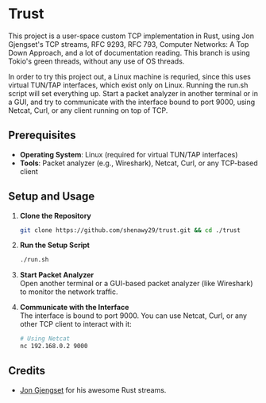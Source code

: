 # Trust

This project is a user-space custom TCP implementation in Rust, using Jon Gjengset's TCP streams, RFC 9293, RFC 793, Computer Networks: A Top Down Approach, and a lot of documentation reading. This branch is using Tokio's green threads, without any use of OS threads.

In order to try this project out, a Linux machine is requried, since this uses virtual TUN/TAP interfaces, which exist only on Linux. Running the run.sh script will set everything up. Start a packet analyzer in another terminal or in a GUI, and try to communicate with the interface bound to port 9000, using Netcat, Curl, or any client running on top of TCP.

## Prerequisites

- **Operating System**: Linux (required for virtual TUN/TAP interfaces)
- **Tools**: Packet analyzer (e.g., Wireshark), Netcat, Curl, or any TCP-based client

## Setup and Usage

1. **Clone the Repository**

   ```bash
   git clone https://github.com/shenawy29/trust.git && cd ./trust
   ```

2. **Run the Setup Script**

   ```bash
   ./run.sh
   ```

3. **Start Packet Analyzer**\
   Open another terminal or a GUI-based packet analyzer (like Wireshark) to monitor the network traffic.

4. **Communicate with the Interface**\
   The interface is bound to port 9000. You can use Netcat, Curl, or any other TCP client to interact with it:
   ```bash
   # Using Netcat
   nc 192.168.0.2 9000
   ```

## Credits

- [Jon Gjengset](https://github.com/jonhoo) for his awesome Rust streams.
